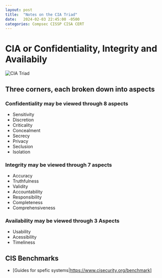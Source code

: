 ```yaml
---
layout: post
title:  "Notes on the CIA Triad"
date:   2024-02-03 22:45:00 -0500
categories: Compsec CISSP CISA CERT
---
```

CIA or Confidentiality, Integrity and Availabily
====================
![CIA Triad](https://thumbs2.imgbox.com/bc/d8/jl0ZYkOd_t.jpg "CIA Triad")


Three corners, each broken down into aspects
---------------------

### Confidentiality may be viewed through 8 aspects
 - Sensitivity
 - Discretion
 - Criticality
 - Concealment
 - Secrecy
 - Privacy
 - Seclusion
 - Isolation

### Integrity may be viewed through 7 aspects
 - Accuracy
 - Truthfulness
 - Validity
 - Accountability
 - Responsibility
 - Completeness
 - Comprehensiveness

### Availability may be viewed through 3 Aspects
 - Usability
 - Acessibility
 - Timeliness

## CIS Benchmarks
 - [Guides for spefic systems|https://www.cisecurity.org/benchmark]
